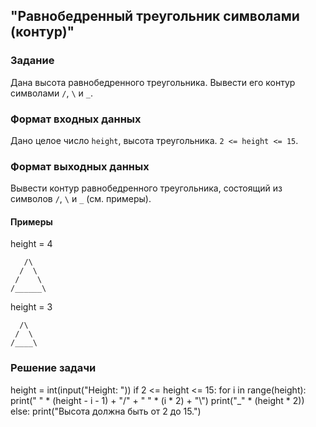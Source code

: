 ## "Равнобедренный треугольник символами (контур)"

### Задание

Дана высота равнобедренного треугольника. Вывести его контур символами `/`, `\` и `_`.

### Формат входных данных

Дано целое число `height`, высота треугольника. `2 <= height <= 15`.

### Формат выходных данных

Вывести контур равнобедренного треугольника, состоящий из символов `/`, `\` и `_` (см. примеры).

#### Примеры

height = 4
```
   /\
  /  \
 /    \
/______\
```
height = 3
```
  /\
 /  \
/____\
```
### Решение задачи


height = int(input("Height: "))
if 2 <= height <= 15:
    for i in range(height):
        print(" " * (height - i - 1) + "/" + " " * (i * 2) + "\\")
    print("_" * (height * 2))
else:
    print("Высота должна быть от 2 до 15.")

```
